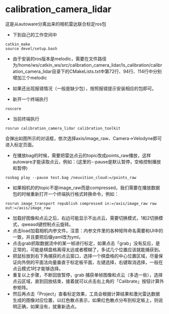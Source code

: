 # calibration_camera_lidar
这是从autoware分离出来的相机雷达联合标定ros包

- 下到自己的工作空间中
```
catkin_make
source devel/setup.bash
```
- 由于安装的ros版本是melodic，需要在文件路径为/home/ws/catkin_ws/src/calibration_camera_lidar/ls_calibration/calibration_camera_lidar目录下的CMakeLists.txt中第72行、94行、114行中分别增加三个melodic
- 如果还出现报错情况（一般是缺少包），按照报错提示安装相应的包即可。

- 新开一个终端执行
```
roscore
```

- 当前终端执行
```
rosrun calibration_camera_lidar calibration_toolkit
```
会弹出如图所示的对话框，依次选择axis/image_raw、Camera→Velodyne即可进入标定页面。

- 在播放bag的时候，需要把雷达点云的topic改成points_raw播放，这样autoware才能读取点云，例如：(这里的--pause是默认暂停，空格控制播放和暂停)
```
rosbag play --pause test.bag /neuvition_cloud:=/points_raw  
```
- 如果相机的的topic不是image_raw而是compressed，我们需要在播放数据包的时候重新打开一个终端执行格式转换命令，例如：
```
rosrun image_transport republish compressed in:=/axis/image_raw raw out:=/axis/image_raw
```
- 加载好图像和点云之后，右边可能显示不出点云，需要切换模式，1和2切换模式，qweasd键控制点云旋转。
- 点击load加载相机内参文件。注意：内参文件里的各种矩阵命名需要和UI中的一致，并且要把后缀yaml改为yml。
- 点击grab抓取数据流中的某一帧进行标定，如果点击「grab」没有反应，是正常的，可能是棋盘格离得太远或者模糊了，多试几个位置应该就能捕获到。
- 把鼠标放到右下角捕获的点云窗口，选择一个棋盘格的中心位置区域，尽量保证向外侧的平面法向量垂直于标定板平面，左键选择，右键取消选择，一般在点云模式1时才能够选择。
- 重复以上步骤，不断回放暂停，grab 捕获单帧图像和点云（多选一些），选择点云区域，直到回放结束，接着就可以点击右上角的「Calibrate」按钮计算外参矩阵。
- 然后再点击「Project」查看标定效果，工具会根据计算结果和激光雷达数据生成的图像对应位置，以红色散点表示，如果红色散点分布到标定板上，则说明正确，如果没有，就重新选点。
